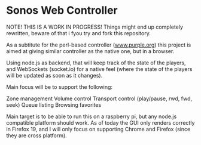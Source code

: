 Sonos Web Controller
====================

NOTE! THIS IS A WORK IN PROGRESS! Things might end up completely rewritten, beware of that i fyou try and fork this repository.

As a subtitute for the perl-based controller (www.purple.org) this project is aimed at giving similar controller as the native one, but in a browser.

Using node.js as backend, that will keep track of the state of the players, and WebSockets (socket.io) for a native feel (where the state of the players will be updated as soon as it changes).

Main focus will be to support the following:

Zone management
Volume control
Transport control (play/pause, rwd, fwd, seek)
Queue listing
Browsing favorites

Main target is to be able to run this on a raspberry pi, but any node.js compatible platform should work. As of today the GUI only renders correctly in Firefox 19, and I will only focus on supporting Chrome and Firefox (since they are cross platform).
